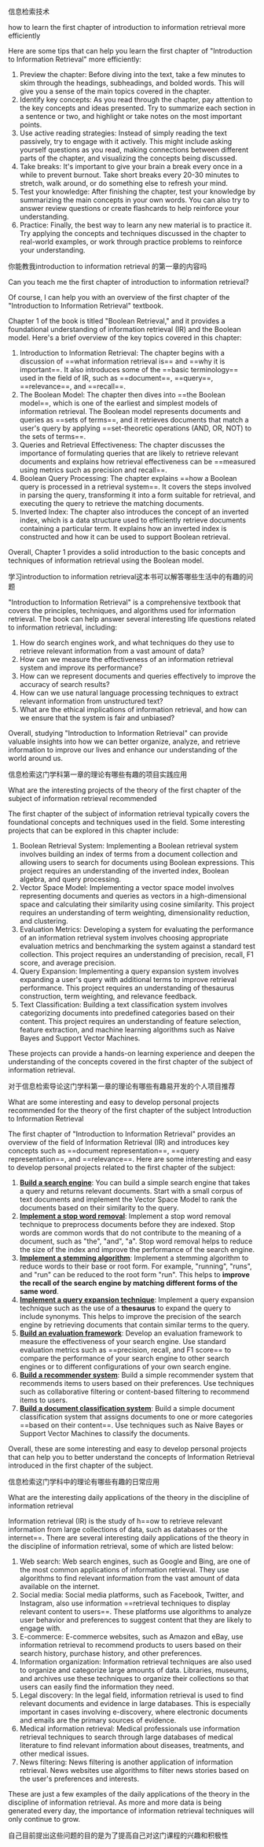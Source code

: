 信息检索技术

how to learn the first chapter of introduction to information retrieval more efficiently

Here are some tips that can help you learn the first chapter of "Introduction to Information Retrieval" more efficiently:

1. Preview the chapter: Before diving into the text, take a few minutes to skim through the headings, subheadings, and bolded words. This will give you a sense of the main topics covered in the chapter.
2. Identify key concepts: As you read through the chapter, pay attention to the key concepts and ideas presented. Try to summarize each section in a sentence or two, and highlight or take notes on the most important points.
3. Use active reading strategies: Instead of simply reading the text passively, try to engage with it actively. This might include asking yourself questions as you read, making connections between different parts of the chapter, and visualizing the concepts being discussed.
4. Take breaks: It's important to give your brain a break every once in a while to prevent burnout. Take short breaks every 20-30 minutes to stretch, walk around, or do something else to refresh your mind.
5. Test your knowledge: After finishing the chapter, test your knowledge by summarizing the main concepts in your own words. You can also try to answer review questions or create flashcards to help reinforce your understanding.
6. Practice: Finally, the best way to learn any new material is to practice it. Try applying the concepts and techniques discussed in the chapter to real-world examples, or work through practice problems to reinforce your understanding.



你能教我introduction to information retrieval 的第一章的内容吗

Can you teach me the first chapter of introduction to information retrieval?

Of course, I can help you with an overview of the first chapter of the "Introduction to Information Retrieval" textbook.

Chapter 1 of the book is titled "Boolean Retrieval," and it provides a foundational understanding of information retrieval (IR) and the Boolean model. Here's a brief overview of the key topics covered in this chapter:

1. Introduction to Information Retrieval: The chapter begins with a discussion of ==what information retrieval is== and ==why it is important==. It also introduces some of the ==basic terminology== used in the field of IR, such as ==document==, ==query==, ==relevance==, and ==recall==.
2. The Boolean Model: The chapter then dives into ==the Boolean model==, which is one of the earliest and simplest models of information retrieval. The Boolean model represents documents and queries as ==sets of terms==, and it retrieves documents that match a user's query by applying ==set-theoretic operations (AND, OR, NOT) to the sets of terms==.
3. Queries and Retrieval Effectiveness: The chapter discusses the importance of formulating queries that are likely to retrieve relevant documents and explains how retrieval effectiveness can be ==measured using metrics such as precision and recall==.
4. Boolean Query Processing: The chapter explains ==how a Boolean query is processed in a retrieval system==. It covers the steps involved in parsing the query, transforming it into a form suitable for retrieval, and executing the query to retrieve the matching documents.
5. Inverted Index: The chapter also introduces the concept of an inverted index, which is a data structure used to efficiently retrieve documents containing a particular term. It explains how an inverted index is constructed and how it can be used to support Boolean retrieval.

Overall, Chapter 1 provides a solid introduction to the basic concepts and techniques of information retrieval using the Boolean model.



学习introduction to information retrieval这本书可以解答哪些生活中的有趣的问题

"Introduction to Information Retrieval" is a comprehensive textbook that covers the principles, techniques, and algorithms used for information retrieval. The book can help answer several interesting life questions related to information retrieval, including:

1. How do search engines work, and what techniques do they use to retrieve relevant information from a vast amount of data?
2. How can we measure the effectiveness of an information retrieval system and improve its performance?
3. How can we represent documents and queries effectively to improve the accuracy of search results?
4. How can we use natural language processing techniques to extract relevant information from unstructured text?
5. What are the ethical implications of information retrieval, and how can we ensure that the system is fair and unbiased?

Overall, studying "Introduction to Information Retrieval" can provide valuable insights into how we can better organize, analyze, and retrieve information to improve our lives and enhance our understanding of the world around us.



信息检索这门学科第一章的理论有哪些有趣的项目实践应用

What are the interesting projects of the theory of the first chapter of the subject of information retrieval recommended

The first chapter of the subject of information retrieval typically covers the foundational concepts and techniques used in the field. Some interesting projects that can be explored in this chapter include:

1. Boolean Retrieval System: Implementing a Boolean retrieval system involves building an index of terms from a document collection and allowing users to search for documents using Boolean expressions. This project requires an understanding of the inverted index, Boolean algebra, and query processing.
2. Vector Space Model: Implementing a vector space model involves representing documents and queries as vectors in a high-dimensional space and calculating their similarity using cosine similarity. This project requires an understanding of term weighting, dimensionality reduction, and clustering.
3. Evaluation Metrics: Developing a system for evaluating the performance of an information retrieval system involves choosing appropriate evaluation metrics and benchmarking the system against a standard test collection. This project requires an understanding of precision, recall, F1 score, and average precision.
4. Query Expansion: Implementing a query expansion system involves expanding a user's query with additional terms to improve retrieval performance. This project requires an understanding of thesaurus construction, term weighting, and relevance feedback.
5. Text Classification: Building a text classification system involves categorizing documents into predefined categories based on their content. This project requires an understanding of feature selection, feature extraction, and machine learning algorithms such as Naive Bayes and Support Vector Machines.

These projects can provide a hands-on learning experience and deepen the understanding of the concepts covered in the first chapter of the subject of information retrieval.



对于信息检索导论这门学科第一章的理论有哪些有趣易开发的个人项目推荐

What are some interesting and easy to develop personal projects recommended for the theory of the first chapter of the subject Introduction to Information Retrieval

The first chapter of "Introduction to Information Retrieval" provides an overview of the field of Information Retrieval (IR) and introduces key concepts such as ==document representation==, ==query representation==, and ==relevance==. Here are some interesting and easy to develop personal projects related to the first chapter of the subject:

1. <u>**Build a search engine**</u>: You can build a simple search engine that takes a query and returns relevant documents. Start with a small corpus of text documents and implement the Vector Space Model to rank the documents based on their similarity to the query.
2. **<u>Implement a stop word removal</u>**: Implement a stop word removal technique to preprocess documents before they are indexed. Stop words are common words that do not contribute to the meaning of a document, such as "the", "and", "a". Stop word removal helps to reduce the size of the index and improve the performance of the search engine.
3. **<u>Implement a stemming algorithm</u>**: Implement a stemming algorithm to reduce words to their base or root form. For example, "running", "runs", and "run" can be reduced to the root form "run". This helps to **improve the recall of the search engine by matching different forms of the same word**.
4. **<u>Implement a query expansion technique</u>**: Implement a query expansion technique such as the use of a **thesaurus** to expand the query to include synonyms. This helps to improve the precision of the search engine by retrieving documents that contain similar terms to the query.
5. **<u>Build an evaluation framework</u>**: Develop an evaluation framework to measure the effectiveness of your search engine. Use standard evaluation metrics such as ==precision, recall, and F1 score== to compare the performance of your search engine to other search engines or to different configurations of your own search engine.
6. **<u>Build a recommender system</u>**: Build a simple recommender system that recommends items to users based on their preferences. Use techniques such as collaborative filtering or content-based filtering to recommend items to users.
7. **<u>Build a document classification system</u>**: Build a simple document classification system that assigns documents to one or more categories ==based on their content==. Use techniques such as Naive Bayes or Support Vector Machines to classify the documents.

Overall, these are some interesting and easy to develop personal projects that can help you to better understand the concepts of Information Retrieval introduced in the first chapter of the subject.



信息检索这门学科中的理论有哪些有趣的日常应用

What are the interesting daily applications of the theory in the discipline of information retrieval

Information retrieval (IR) is the study of h==ow to retrieve relevant information from large collections of data, such as databases or the internet==. There are several interesting daily applications of the theory in the discipline of information retrieval, some of which are listed below:

1. Web search: Web search engines, such as Google and Bing, are one of the most common applications of information retrieval. They use algorithms to find relevant information from the vast amount of data available on the internet.
2. Social media: Social media platforms, such as Facebook, Twitter, and Instagram, also use information ==retrieval techniques to display relevant content to users==. These platforms use algorithms to analyze user behavior and preferences to suggest content that they are likely to engage with.
3. E-commerce: E-commerce websites, such as Amazon and eBay, use information retrieval to recommend products to users based on their search history, purchase history, and other preferences.
4. Information organization: Information retrieval techniques are also used to organize and categorize large amounts of data. Libraries, museums, and archives use these techniques to organize their collections so that users can easily find the information they need.
5. Legal discovery: In the legal field, information retrieval is used to find relevant documents and evidence in large databases. This is especially important in cases involving e-discovery, where electronic documents and emails are the primary sources of evidence.
6. Medical information retrieval: Medical professionals use information retrieval techniques to search through large databases of medical literature to find relevant information about diseases, treatments, and other medical issues.
7. News filtering: News filtering is another application of information retrieval. News websites use algorithms to filter news stories based on the user's preferences and interests.

These are just a few examples of the daily applications of the theory in the discipline of information retrieval. As more and more data is being generated every day, the importance of information retrieval techniques will only continue to grow.

自己目前提出这些问题的目的是为了提高自己对这门课程的兴趣和积极性

